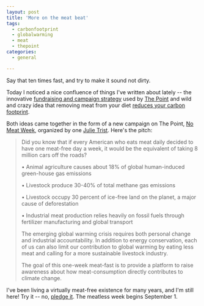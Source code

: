 ```yaml
---
layout: post
title: 'More on the meat beat'
tags:
  - carbonfootprint
  - globalwarming
  - meat
  - thepoint
categories:
  - general

---
```


Say that ten times fast, and try to make it sound not dirty.

Today I noticed a nice confluence of things I've written about lately -- the innovative <a href="http://www.levjoy.com/blog/2008/07/14/journos-funded/">fundraising and campaign strategy</a> used by <a href="http://www.thepoint.com/">The Point</a> and wild and crazy idea that removing meat from your diet <a href="http://www.levjoy.com/blog/2008/07/19/meat-causes-global-warming/">reduces your carbon footprint</a>.

Both ideas came together in the form of a new campaign on The Point, <a href="http://www.thepoint.com/campaigns/no-meat-week-help-stop-global-warming">No Meat Week</a>, organized by one <a href="http://www.thepoint.com/users/julia-trist">Julie Trist</a>. Here's the pitch:
<blockquote>Did you know that if every American who eats meat daily decided to have one meat-free day a week, it would be the equivalent of taking 8 million cars off the roads?

• Animal agriculture causes about 18% of global human-induced green-house gas emissions

• Livestock produce 30-40% of total methane gas emissions

• Livestock occupy 30 percent of ice-free land on the planet, a major cause of deforestation

• Industrial meat production relies heavily on fossil fuels through fertilizer manufacturing and global transport

The emerging global warming crisis requires both personal change and industrial accountability. In addition to energy conservation, each of us can also limit our contribution to global warming by eating less meat and calling for a more sustainable livestock industry.

The goal of this one-week meat-fast is to provide a platform to raise awareness about how meat-consumption directly contributes to climate change.</blockquote>
I've been living a virtually meat-free existence for many years, and I'm still here! Try it -- no, <a href="http://www.thepoint.com/campaigns/no-meat-week-help-stop-global-warming">pledge it</a>. The meatless week begins September 1.
